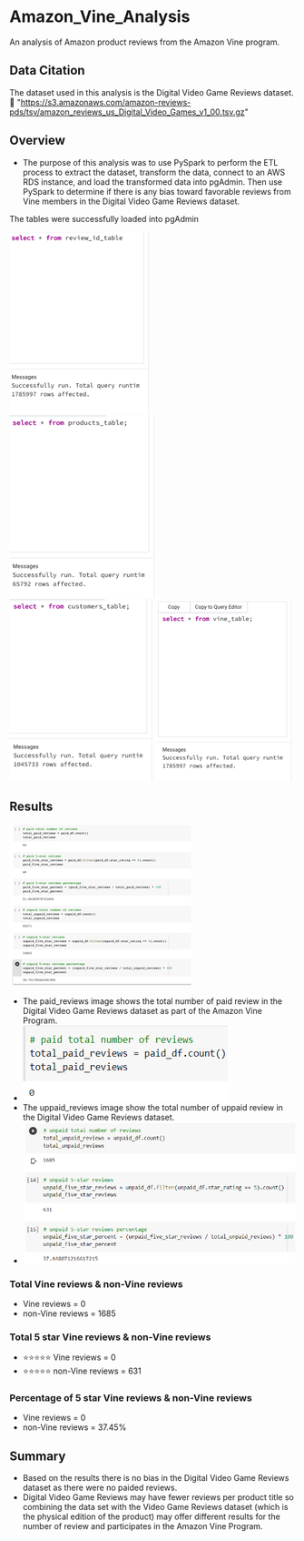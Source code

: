 # Amazon_Vine_Analysis

An analysis of Amazon product reviews from the Amazon Vine program.

## Data Citation
The dataset used in this analysis is the Digital Video Game Reviews dataset. 🔗 "https://s3.amazonaws.com/amazon-reviews-pds/tsv/amazon_reviews_us_Digital_Video_Games_v1_00.tsv.gz"

## Overview
* The purpose of this analysis was to use PySpark to perform the ETL process to extract the dataset, transform the data, connect to an AWS RDS instance, and load the transformed data into pgAdmin. Then use PySpark to determine if there is any bias toward favorable reviews from Vine members in the Digital Video Game Reviews dataset.

The tables were successfully loaded into pgAdmin

![Table1](https://github.com/vvinci21/Amazon_Vine_Analysis/blob/764644e5cbe5794ce20f0cf0121b25d6ca287f39/pic_1.png)
![Table2](https://github.com/vvinci21/Amazon_Vine_Analysis/blob/764644e5cbe5794ce20f0cf0121b25d6ca287f39/pic_2.png)
![Table3](https://github.com/vvinci21/Amazon_Vine_Analysis/blob/764644e5cbe5794ce20f0cf0121b25d6ca287f39/pic_3.png)
![Table4](https://github.com/vvinci21/Amazon_Vine_Analysis/blob/764644e5cbe5794ce20f0cf0121b25d6ca287f39/pic_4.png)


## Results

![reviews1](https://github.com/vvinci21/Amazon_Vine_Analysis/blob/764644e5cbe5794ce20f0cf0121b25d6ca287f39/reviews1.png)

* The paid_reviews image shows the total number of paid review in the Digital Video Game Reviews dataset as part of the Amazon Vine Program.
 * ![paid_reviews.png](https://github.com/RuthLD/Amazon_Vine_Analysis/blob/main/Resources/paid_reviews.png) 
* The uppaid_reviews image show the total number of uppaid review in the Digital Video Game Reviews dataset.
 * ![upaid_reviews.png](https://github.com/RuthLD/Amazon_Vine_Analysis/blob/main/Resources/unpaid_reviews.png)
### Total Vine reviews & non-Vine reviews
* Vine reviews = 0
* non-Vine reviews = 1685
### Total 5 star Vine reviews & non-Vine reviews
* ⭐⭐⭐⭐⭐ Vine reviews = 0
* ⭐⭐⭐⭐⭐ non-Vine reviews = 631
### Percentage of 5 star Vine reviews & non-Vine reviews
* Vine reviews = 0
* non-Vine reviews = 37.45%
## Summary
* Based on the results there is no bias in the Digital Video Game Reviews dataset as there were no paided reviews.
* Digital Video Game Reviews may have fewer reviews per product title so combining the data set with the Video Game Reviews dataset (which is the physical edition of the product) may offer different results for the number of review and participates in the Amazon Vine Program.
